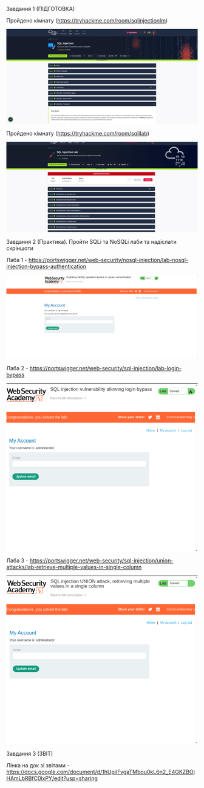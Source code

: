 Завдання 1 (ПІДГОТОВКА)

Пройдено кімнату (https://tryhackme.com/room/sqlinjectionlm)
 
![Скріншот кімнати 1](screenshots/Try_1.png)

Пройдено кімнату (https://tryhackme.com/room/sqlilab)

![Скріншот кімнати 2](screenshots/Try_2.png)

Завдання 2 (Практика). Пройти SQLi та NoSQLi лаби та надіслати скріншоти

Лаба 1 - https://portswigger.net/web-security/nosql-injection/lab-nosql-injection-bypass-authentication

![Скріншот лаби 1](screenshots/Web_Academy_1.png)

Лаба 2 - https://portswigger.net/web-security/sql-injection/lab-login-bypass

![Скріншот лаби 2](screenshots/Web_Academy_2.png)


Лаба 3 - https://portswigger.net/web-security/sql-injection/union-attacks/lab-retrieve-multiple-values-in-single-column 

![Скріншот лаби 3](screenshots/Web_Academy_3.png)

Завдання 3 (ЗВІТ)
 
Лінка на док зі звітами - https://docs.google.com/document/d/1hUpiIFvgaTMbou0kL6n2_E4GKZBOjHAmLbRBfC0lxPY/edit?usp=sharing